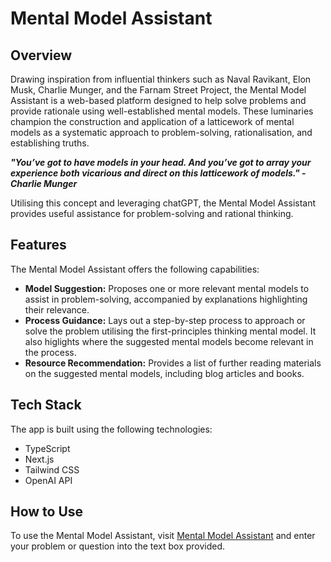 # Mental Model Assistant

## Overview

Drawing inspiration from influential thinkers such as Naval Ravikant, Elon Musk, Charlie Munger, and the Farnam Street Project, the Mental Model Assistant is a web-based platform designed to help solve problems and provide rationale using well-established mental models. These luminaries champion the construction and application of a latticework of mental models as a systematic approach to problem-solving, rationalisation, and establishing truths.

***"You’ve got to have models in your head. And you’ve got to array your experience both vicarious and direct on this latticework of models." - Charlie Munger***

Utilising this concept and leveraging chatGPT, the Mental Model Assistant provides useful assistance for problem-solving and rational thinking.

## Features

The Mental Model Assistant offers the following capabilities:

- **Model Suggestion:** Proposes one or more relevant mental models to assist in problem-solving, accompanied by explanations highlighting their relevance.
- **Process Guidance:** Lays out a step-by-step process to approach or solve the problem utilising the first-principles thinking mental model. It also higlights where the suggested mental models become relevant in the process.
- **Resource Recommendation:** Provides a list of further reading materials on the suggested mental models, including blog articles and books.

## Tech Stack

The app is built using the following technologies:

- TypeScript
- Next.js
- Tailwind CSS
- OpenAI API

## How to Use

To use the Mental Model Assistant, visit [Mental Model Assistant](...) and enter your problem or question into the text box provided.
